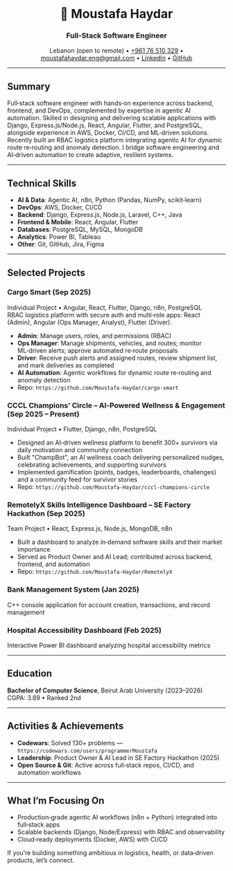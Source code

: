 <br/>
<div align="center">
  <h1>👋 Moustafa Haydar</h1>
  <h3>Full‑Stack Software Engineer</h3>
  <p>
    Lebanon (open to remote) • <a href="tel:+96176510329">+961 76 510 329</a> •
    <a href="mailto:moustafahaydar.eng@gmail.com">moustafahaydar.eng@gmail.com</a> •
    <a href="https://linkedin.com/in/Moustafa-Haydar">LinkedIn</a> •
    <a href="https://github.com/Moustafa-Haydar">GitHub</a>
  </p>
</div>

---

## Summary

Full‑stack software engineer with hands‑on experience across backend, frontend, and DevOps, complemented by expertise in agentic AI automation. Skilled in designing and delivering scalable applications with Django, Express.js/Node.js, React, Angular, Flutter, and PostgreSQL, alongside experience in AWS, Docker, CI/CD, and ML‑driven solutions. Recently built an RBAC logistics platform integrating agentic AI for dynamic route re‑routing and anomaly detection. I bridge software engineering and AI‑driven automation to create adaptive, resilient systems.

---

## Technical Skills

- **AI & Data**: Agentic AI, n8n, Python (Pandas, NumPy, scikit‑learn)
- **DevOps**: AWS, Docker, CI/CD
- **Backend**: Django, Express.js, Node.js, Laravel, C++, Java
- **Frontend & Mobile**: React, Angular, Flutter
- **Databases**: PostgreSQL, MySQL, MongoDB
- **Analytics**: Power BI, Tableau
- **Other**: Git, GitHub, Jira, Figma

---

## Selected Projects

### Cargo Smart (Sep 2025)
Individual Project • Angular, React, Flutter, Django, n8n, PostgreSQL  
RBAC logistics platform with secure auth and multi‑role apps: React (Admin), Angular (Ops Manager, Analyst), Flutter (Driver).

- **Admin**: Manage users, roles, and permissions (RBAC)
- **Ops Manager**: Manage shipments, vehicles, and routes; monitor ML‑driven alerts; approve automated re‑route proposals
- **Driver**: Receive push alerts and assigned routes, review shipment list, and mark deliveries as completed
- **AI Automation**: Agentic workflows for dynamic route re‑routing and anomaly detection
- Repo: `https://github.com/Moustafa-Haydar/cargo-smart`

### CCCL Champions’ Circle – AI‑Powered Wellness & Engagement (Sep 2025 – Present)
Individual Project • Flutter, Django, n8n, PostgreSQL

- Designed an AI‑driven wellness platform to benefit 300+ survivors via daily motivation and community connection
- Built "ChampBot", an AI wellness coach delivering personalized nudges, celebrating achievements, and supporting survivors
- Implemented gamification (points, badges, leaderboards, challenges) and a community feed for survivor stories
- Repo: `https://github.com/Moustafa-Haydar/cccl-champions-circle`

### RemotelyX Skills Intelligence Dashboard – SE Factory Hackathon (Sep 2025)
Team Project • React, Express.js, Node.js, MongoDB, n8n

- Built a dashboard to analyze in‑demand software skills and their market importance
- Served as Product Owner and AI Lead; contributed across backend, frontend, and automation
- Repo: `https://github.com/Moustafa-Haydar/RemotelyX`

### Bank Management System (Jan 2025)
C++ console application for account creation, transactions, and record management

### Hospital Accessibility Dashboard (Feb 2025)
Interactive Power BI dashboard analyzing hospital accessibility metrics

---

## Education

**Bachelor of Computer Science**, Beirut Arab University (2023–2026)  
CGPA: 3.89 • Ranked 2nd

---

## Activities & Achievements

- **Codewars**: Solved 130+ problems — `https://codewars.com/users/programmerMoustafa`
- **Leadership**: Product Owner & AI Lead in SE Factory Hackathon (2025)
- **Open Source & Git**: Active across full‑stack repos, CI/CD, and automation workflows

---

## What I’m Focusing On

- Production‑grade agentic AI workflows (n8n + Python) integrated into full‑stack apps
- Scalable backends (Django, Node/Express) with RBAC and observability
- Cloud‑ready deployments (Docker, AWS) with CI/CD

If you’re building something ambitious in logistics, health, or data‑driven products, let’s connect.
